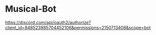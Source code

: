 # Musical-Bot
https://discord.com/api/oauth2/authorize?client_id=848523985704452106&permissions=2150713408&scope=bot
